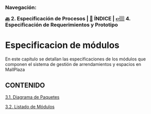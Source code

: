 <h3>Navegación:<br>

[🔙](../2/2.md) 2. Especificación de Procesos | [📜](../README.md) ÍNDICE | [👉🏼](../4/4.md) 4. Especificación de Requerimientos y Prototipo
# Especificacion de módulos
En este capítulo se detallan las especificaciones de los módulos que componen el sistema de gestión de arrendamientos y espacios en MallPlaza

## CONTENIDO
[3.1. Diagrama de Paquetes](3.1/3.1.md)

[3.2. Listado de Módulos](3.2/3.2.md)
